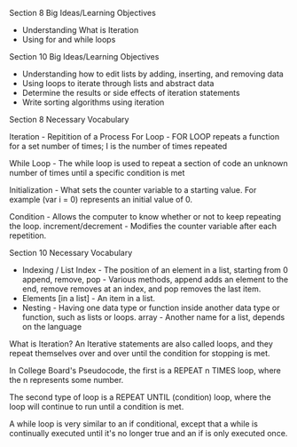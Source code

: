Section 8 Big Ideas/Learning Objectives
- Understanding What is Iteration
- Using for and while loops

Section 10 Big Ideas/Learning Objectives
- Understanding how to edit lists by adding, inserting, and removing data
- Using loops to iterate through lists and abstract data
- Determine the results or side effects of iteration statements
- Write sorting algorithms using iteration

Section 8 Necessary Vocabulary

Iteration - Repitition of a Process
For Loop - FOR LOOP repeats a function for a set number of times; I is the number of times repeated

While Loop - The while loop is used to repeat a section of code an unknown number of times until a specific condition is met

Initialization - What sets the counter variable to a starting value. For example (var i = 0) represents an initial value of 0.

Condition - Allows the computer to know whether or not to keep repeating the loop.
increment/decrement - Modifies the counter variable after each repetition.

Section 10 Necessary Vocabulary
- Indexing / List Index - The position of an element in a list, starting from 0 append, remove, pop - Various methods, append adds an element to the end, remove removes at an index, and pop removes the last item.
- Elements [in a list] - An item in a list.
- Nesting - Having one data type or function inside another data type or function, such as lists or loops. array - Another name for a list, depends on the language

What is Iteration?
An Iterative statements are also called loops, and they repeat themselves over and over until the condition for stopping is met.

In College Board's Pseudocode, the first is a REPEAT n TIMES loop, where the n represents some number.

The second type of loop is a REPEAT UNTIL (condition) loop, where the loop will continue to run until a condition is met.

A while loop is very similar to an if conditional, except that a while is continually executed until it's no longer true and an if is only executed once.